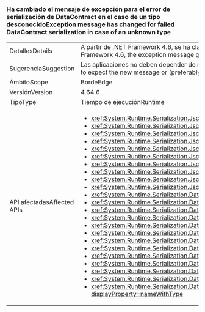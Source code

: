 ### <a name="exception-message-has-changed-for-failed-datacontract-serialization-in-case-of-an-unknown-type"></a><span data-ttu-id="a1657-101">Ha cambiado el mensaje de excepción para el error de serialización de DataContract en el caso de un tipo desconocido</span><span class="sxs-lookup"><span data-stu-id="a1657-101">Exception message has changed for failed DataContract serialization in case of an unknown type</span></span>

|   |   |
|---|---|
|<span data-ttu-id="a1657-102">Detalles</span><span class="sxs-lookup"><span data-stu-id="a1657-102">Details</span></span>|<span data-ttu-id="a1657-103">A partir de .NET Framework 4.6, se ha clarificado el mensaje de excepción dado si no se puede serializar o deserializar <xref:System.Runtime.Serialization.DataContractSerializer?displayProperty=name> o <xref:System.Runtime.Serialization.Json.DataContractJsonSerializer?displayProperty=name> debido a que faltan "tipos conocidos".</span><span class="sxs-lookup"><span data-stu-id="a1657-103">Beginning in the .NET Framework 4.6, the exception message given if a <xref:System.Runtime.Serialization.DataContractSerializer?displayProperty=name> or <xref:System.Runtime.Serialization.Json.DataContractJsonSerializer?displayProperty=name> fails to serialize or deserialize due to missing 'known types' has been clarified.</span></span>|
|<span data-ttu-id="a1657-104">Sugerencia</span><span class="sxs-lookup"><span data-stu-id="a1657-104">Suggestion</span></span>|<span data-ttu-id="a1657-105">Las aplicaciones no deben depender de mensajes de excepción específicos.</span><span class="sxs-lookup"><span data-stu-id="a1657-105">Apps should not depend on specific exception messages.</span></span> <span data-ttu-id="a1657-106">Si una aplicación depende de este mensaje, actualícela para que espere el mensaje nuevo o, preferiblemente, cámbiela para que solo dependa del tipo de excepción.</span><span class="sxs-lookup"><span data-stu-id="a1657-106">If an app depending on this message, please either update it to expect the new message or (preferably) change it to depend only on the exception type.</span></span>|
|<span data-ttu-id="a1657-107">Ámbito</span><span class="sxs-lookup"><span data-stu-id="a1657-107">Scope</span></span>|<span data-ttu-id="a1657-108">Borde</span><span class="sxs-lookup"><span data-stu-id="a1657-108">Edge</span></span>|
|<span data-ttu-id="a1657-109">Versión</span><span class="sxs-lookup"><span data-stu-id="a1657-109">Version</span></span>|<span data-ttu-id="a1657-110">4.6</span><span class="sxs-lookup"><span data-stu-id="a1657-110">4.6</span></span>|
|<span data-ttu-id="a1657-111">Tipo</span><span class="sxs-lookup"><span data-stu-id="a1657-111">Type</span></span>|<span data-ttu-id="a1657-112">Tiempo de ejecución</span><span class="sxs-lookup"><span data-stu-id="a1657-112">Runtime</span></span>|
|<span data-ttu-id="a1657-113">API afectadas</span><span class="sxs-lookup"><span data-stu-id="a1657-113">Affected APIs</span></span>|<ul><li><xref:System.Runtime.Serialization.Json.DataContractJsonSerializer.%23ctor(System.Type)?displayProperty=nameWithType></li><li><xref:System.Runtime.Serialization.Json.DataContractJsonSerializer.%23ctor(System.Type,System.Collections.Generic.IEnumerable{System.Type})?displayProperty=nameWithType></li><li><xref:System.Runtime.Serialization.Json.DataContractJsonSerializer.%23ctor(System.Type,System.Runtime.Serialization.Json.DataContractJsonSerializerSettings)?displayProperty=nameWithType></li><li><xref:System.Runtime.Serialization.Json.DataContractJsonSerializer.%23ctor(System.Type,System.String)?displayProperty=nameWithType></li><li><xref:System.Runtime.Serialization.Json.DataContractJsonSerializer.%23ctor(System.Type,System.String,System.Collections.Generic.IEnumerable{System.Type})?displayProperty=nameWithType></li><li><xref:System.Runtime.Serialization.Json.DataContractJsonSerializer.%23ctor(System.Type,System.Xml.XmlDictionaryString)?displayProperty=nameWithType></li><li><xref:System.Runtime.Serialization.Json.DataContractJsonSerializer.%23ctor(System.Type,System.Xml.XmlDictionaryString,System.Collections.Generic.IEnumerable{System.Type})?displayProperty=nameWithType></li><li><xref:System.Runtime.Serialization.Json.DataContractJsonSerializer.%23ctor(System.Type,System.Collections.Generic.IEnumerable{System.Type},System.Int32,System.Boolean,System.Runtime.Serialization.IDataContractSurrogate,System.Boolean)?displayProperty=nameWithType></li><li><xref:System.Runtime.Serialization.Json.DataContractJsonSerializer.%23ctor(System.Type,System.String,System.Collections.Generic.IEnumerable{System.Type},System.Int32,System.Boolean,System.Runtime.Serialization.IDataContractSurrogate,System.Boolean)?displayProperty=nameWithType></li><li><xref:System.Runtime.Serialization.Json.DataContractJsonSerializer.%23ctor(System.Type,System.Xml.XmlDictionaryString,System.Collections.Generic.IEnumerable{System.Type},System.Int32,System.Boolean,System.Runtime.Serialization.IDataContractSurrogate,System.Boolean)?displayProperty=nameWithType></li><li><xref:System.Runtime.Serialization.DataContractSerializer.%23ctor(System.Type)?displayProperty=nameWithType></li><li><xref:System.Runtime.Serialization.DataContractSerializer.%23ctor(System.Type,System.Runtime.Serialization.DataContractSerializerSettings)?displayProperty=nameWithType></li><li><xref:System.Runtime.Serialization.DataContractSerializer.%23ctor(System.Type,System.Collections.Generic.IEnumerable{System.Type})?displayProperty=nameWithType></li><li><xref:System.Runtime.Serialization.DataContractSerializer.%23ctor(System.Type,System.String,System.String)?displayProperty=nameWithType></li><li><xref:System.Runtime.Serialization.DataContractSerializer.%23ctor(System.Type,System.String,System.String,System.Collections.Generic.IEnumerable{System.Type})?displayProperty=nameWithType></li><li><xref:System.Runtime.Serialization.DataContractSerializer.%23ctor(System.Type,System.Xml.XmlDictionaryString,System.Xml.XmlDictionaryString)?displayProperty=nameWithType></li><li><xref:System.Runtime.Serialization.DataContractSerializer.%23ctor(System.Type,System.Xml.XmlDictionaryString,System.Xml.XmlDictionaryString,System.Collections.Generic.IEnumerable{System.Type})?displayProperty=nameWithType></li><li><xref:System.Runtime.Serialization.DataContractSerializer.%23ctor(System.Type,System.Collections.Generic.IEnumerable{System.Type},System.Int32,System.Boolean,System.Boolean,System.Runtime.Serialization.IDataContractSurrogate)?displayProperty=nameWithType></li><li><xref:System.Runtime.Serialization.DataContractSerializer.%23ctor(System.Type,System.Collections.Generic.IEnumerable{System.Type},System.Int32,System.Boolean,System.Boolean,System.Runtime.Serialization.IDataContractSurrogate,System.Runtime.Serialization.DataContractResolver)?displayProperty=nameWithType></li><li><xref:System.Runtime.Serialization.DataContractSerializer.%23ctor(System.Type,System.String,System.String,System.Collections.Generic.IEnumerable{System.Type},System.Int32,System.Boolean,System.Boolean,System.Runtime.Serialization.IDataContractSurrogate)?displayProperty=nameWithType></li><li><xref:System.Runtime.Serialization.DataContractSerializer.%23ctor(System.Type,System.String,System.String,System.Collections.Generic.IEnumerable{System.Type},System.Int32,System.Boolean,System.Boolean,System.Runtime.Serialization.IDataContractSurrogate,System.Runtime.Serialization.DataContractResolver)?displayProperty=nameWithType></li><li><xref:System.Runtime.Serialization.DataContractSerializer.%23ctor(System.Type,System.Xml.XmlDictionaryString,System.Xml.XmlDictionaryString,System.Collections.Generic.IEnumerable{System.Type},System.Int32,System.Boolean,System.Boolean,System.Runtime.Serialization.IDataContractSurrogate)?displayProperty=nameWithType></li><li><xref:System.Runtime.Serialization.DataContractSerializer.%23ctor(System.Type,System.Xml.XmlDictionaryString,System.Xml.XmlDictionaryString,System.Collections.Generic.IEnumerable{System.Type},System.Int32,System.Boolean,System.Boolean,System.Runtime.Serialization.IDataContractSurrogate,System.Runtime.Serialization.DataContractResolver)?displayProperty=nameWithType></li></ul>|

